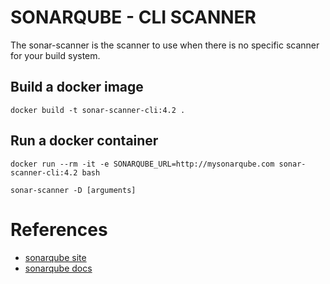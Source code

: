 # SONARQUBE - CLI SCANNER

The sonar-scanner is the scanner to use when there is no specific scanner for your build system.

## Build a docker image

```
docker build -t sonar-scanner-cli:4.2 .
```

## Run a docker container

```
docker run --rm -it -e SONARQUBE_URL=http://mysonarqube.com sonar-scanner-cli:4.2 bash

sonar-scanner -D [arguments]
```

# References

* [sonarqube site](https://www.sonarqube.org/)
* [sonarqube docs](https://docs.sonarqube.org/latest/)
